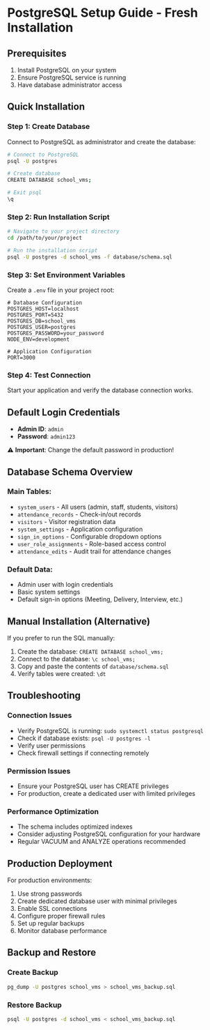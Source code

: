
# PostgreSQL Setup Guide - Fresh Installation

## Prerequisites
1. Install PostgreSQL on your system
2. Ensure PostgreSQL service is running
3. Have database administrator access

## Quick Installation

### Step 1: Create Database
Connect to PostgreSQL as administrator and create the database:

```bash
# Connect to PostgreSQL
psql -U postgres

# Create database
CREATE DATABASE school_vms;

# Exit psql
\q
```

### Step 2: Run Installation Script
```bash
# Navigate to your project directory
cd /path/to/your/project

# Run the installation script
psql -U postgres -d school_vms -f database/schema.sql
```

### Step 3: Set Environment Variables
Create a `.env` file in your project root:

```env
# Database Configuration
POSTGRES_HOST=localhost
POSTGRES_PORT=5432
POSTGRES_DB=school_vms
POSTGRES_USER=postgres
POSTGRES_PASSWORD=your_password
NODE_ENV=development

# Application Configuration
PORT=3000
```

### Step 4: Test Connection
Start your application and verify the database connection works.

## Default Login Credentials
- **Admin ID**: `admin`
- **Password**: `admin123`

⚠️ **Important**: Change the default password in production!

## Database Schema Overview

### Main Tables:
- `system_users` - All users (admin, staff, students, visitors)
- `attendance_records` - Check-in/out records
- `visitors` - Visitor registration data
- `system_settings` - Application configuration
- `sign_in_options` - Configurable dropdown options
- `user_role_assignments` - Role-based access control
- `attendance_edits` - Audit trail for attendance changes

### Default Data:
- Admin user with login credentials
- Basic system settings
- Default sign-in options (Meeting, Delivery, Interview, etc.)

## Manual Installation (Alternative)

If you prefer to run the SQL manually:

1. Create the database: `CREATE DATABASE school_vms;`
2. Connect to the database: `\c school_vms;`
3. Copy and paste the contents of `database/schema.sql`
4. Verify tables were created: `\dt`

## Troubleshooting

### Connection Issues
- Verify PostgreSQL is running: `sudo systemctl status postgresql`
- Check if database exists: `psql -U postgres -l`
- Verify user permissions
- Check firewall settings if connecting remotely

### Permission Issues
- Ensure your PostgreSQL user has CREATE privileges
- For production, create a dedicated user with limited privileges

### Performance Optimization
- The schema includes optimized indexes
- Consider adjusting PostgreSQL configuration for your hardware
- Regular VACUUM and ANALYZE operations recommended

## Production Deployment

For production environments:
1. Use strong passwords
2. Create dedicated database user with minimal privileges
3. Enable SSL connections
4. Configure proper firewall rules
5. Set up regular backups
6. Monitor database performance

## Backup and Restore

### Create Backup
```bash
pg_dump -U postgres school_vms > school_vms_backup.sql
```

### Restore Backup
```bash
psql -U postgres -d school_vms < school_vms_backup.sql
```
